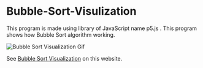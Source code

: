 # Bubble-Sort-Visulization
This program is made using library of JavaScript name p5.js . This program shows how Bubble Sort algorithm working.

![Bubble Sort Visualization Gif](https://user-images.githubusercontent.com/55116730/96138950-ed051900-0f1b-11eb-8ff2-507652b12ded.gif)

See [Bubble Sort Visualization](https://urvesh254.github.io/Bubble-Sort-Visulization/ "Bubble Sort Visulization") on this website.
